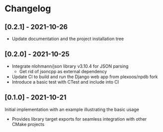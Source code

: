 # Changelog

## [0.2.1] - 2021-10-26

- Update documentation and the project installation tree

## [0.2.0] - 2021-10-25

- Integrate nlohmann/json library v3.10.4 for JSON parsing
  - Get rid of jsoncpp as external dependency
- Update CI to build and run the Django web app from plexoos/npdb fork
- Introduce a basic test with CTest and include into CI


## [0.1.0] - 2021-10-21

Initial implementation with an example illustrating the basic usage

- Provides library target exports for seamless integration with other CMake
  projects

